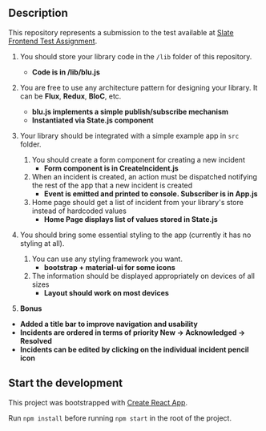 ## Description
This repository represents a submission to the test available at [Slate Frontend Test Assignment](https://github.com/slate-studio/assessment-frontend-2019).

1. You should store your library code in the `/lib` folder of this repository.
	- **Code is in /lib/blu.js**
2. You are free to use any architecture pattern for designing your library. It can be **Flux**, **Redux**, **BloC**, etc.
	- **blu.js implements a simple publish/subscribe mechanism**
	- **Instantiated via State.js component**
3. Your library should be integrated with a simple example app in `src` folder.
    1. You should create a form component for creating a new incident
		- **Form component is in CreateIncident.js**
    2. When an incident is created, an action must be dispatched notifying the rest of the app that a new incident is created
		- **Event is emitted and printed to console. Subscriber is in App.js**
    3. Home page should get a list of incident from your library's store instead of hardcoded values
		- **Home Page displays list of values stored in State.js**
4. You should bring some essential styling to the app (currently it has no styling at all).
    1. You can use any styling framework you want.
		- **bootstrap + material-ui for some icons**
    2. The information should be displayed appropriately on devices of all sizes
		- **Layout should work on most devices**

5. **Bonus**
  - **Added a title bar to improve navigation and usability**
  - **Incidents are ordered in terms of priority New -> Acknowledged -> Resolved**
  - **Incidents can be edited by clicking on the individual incident pencil icon**

## Start the development

This project was bootstrapped with [Create React App](https://github.com/facebook/create-react-app).

Run `npm install` before running `npm start` in the root of the project.
